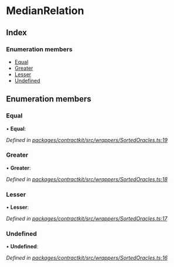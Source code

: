 # MedianRelation

## Index

### Enumeration members

* [Equal](../enums/_wrappers_sortedoracles_.medianrelation.md#equal)
* [Greater](../enums/_wrappers_sortedoracles_.medianrelation.md#greater)
* [Lesser](../enums/_wrappers_sortedoracles_.medianrelation.md#lesser)
* [Undefined](../enums/_wrappers_sortedoracles_.medianrelation.md#undefined)

## Enumeration members

### Equal

• **Equal**:

_Defined in_ [_packages/contractkit/src/wrappers/SortedOracles.ts:19_](https://github.com/celo-org/celo-monorepo/blob/master/packages/contractkit/src/wrappers/SortedOracles.ts#L19)

### Greater

• **Greater**:

_Defined in_ [_packages/contractkit/src/wrappers/SortedOracles.ts:18_](https://github.com/celo-org/celo-monorepo/blob/master/packages/contractkit/src/wrappers/SortedOracles.ts#L18)

### Lesser

• **Lesser**:

_Defined in_ [_packages/contractkit/src/wrappers/SortedOracles.ts:17_](https://github.com/celo-org/celo-monorepo/blob/master/packages/contractkit/src/wrappers/SortedOracles.ts#L17)

### Undefined

• **Undefined**:

_Defined in_ [_packages/contractkit/src/wrappers/SortedOracles.ts:16_](https://github.com/celo-org/celo-monorepo/blob/master/packages/contractkit/src/wrappers/SortedOracles.ts#L16)

